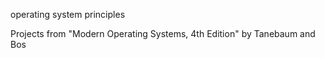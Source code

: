 operating system principles

Projects from "Modern Operating Systems, 4th Edition" by Tanebaum and Bos